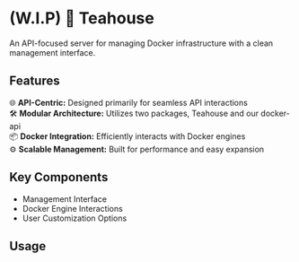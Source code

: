 # (W.I.P) 🍵 Teahouse

An API-focused server for managing Docker infrastructure with a clean management
interface.

## Features

🌐 **API-Centric:** Designed primarily for seamless API interactions\
🛠️ **Modular Architecture:** Utilizes two packages, Teahouse and our docker-api\
📦 **Docker Integration:** Efficiently interacts with Docker engines\
⚙️ **Scalable Management:** Built for performance and easy expansion

## Key Components

- Management Interface
- Docker Engine Interactions
- User Customization Options

## Usage

```
```
